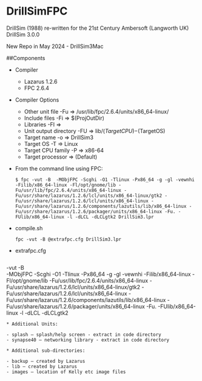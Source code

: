 # DrillSimFPC

DrillSim (1988) re-written for the 21st Century
Ambersoft (Langworth UK)
DrillSim 3.0.0

New Repo in May 2024 - DrillSim3Mac

##Components


* Compiler
  - Lazarus 1.2.6
  - FPC 2.6.4

* Compiler Options
  - Other unit file -Fu => /usr/lib/fpc/2.6.4/units/x86_64-linux/
  - Include files -Fi => $(ProjOutDir)
  - Libraries -FI => <empty>
  - Unit output directory -FU => lib/$(TargetCPU)-$(TargetOS)
  - Target name -o => DrillSim3
  - Target OS -T => Linux
  - Target CPU family -P => x86-64
  - Target processor => (Default)

* From the command line using FPC:
  ```
  $ fpc -vut -B  -MObjFPC -Scghi -O1 -Tlinux -Px86_64 -g -gl -vewnhi -Filib/x86_64-linux -Fl/opt/gnome/lib -Fu/usr/lib/fpc/2.6.4/units/x86_64-linux -Fu/usr/share/lazarus/1.2.6/lcl/units/x86_64-linux/gtk2 -Fu/usr/share/lazarus/1.2.6/lcl/units/x86_64-linux -Fu/usr/share/lazarus/1.2.6/components/lazutils/lib/x86_64-linux -Fu/usr/share/lazarus/1.2.6/packager/units/x86_64-linux -Fu. -FUlib/x86_64-linux -l -dLCL -dLCLgtk2 DrillSim3.lpr
  ```
  
* compile.sh
  ```
  fpc -vut -B @extrafpc.cfg DrillSim3.lpr
  ```
* extrafpc.cfg

  ```
-vut 
-B  
-MObjFPC 
-Scghi 
-O1
-Tlinux 
-Px86_64 
-g 
-gl 
-vewnhi 
-Filib/x86_64-linux 
-Fl/opt/gnome/lib 
-Fu/usr/lib/fpc/2.6.4/units/x86_64-linux 
-Fu/usr/share/lazarus/1.2.6/lcl/units/x86_64-linux/gtk2 
-Fu/usr/share/lazarus/1.2.6/lcl/units/x86_64-linux 
-Fu/usr/share/lazarus/1.2.6/components/lazutils/lib/x86_64-linux 
-Fu/usr/share/lazarus/1.2.6/packager/units/x86_64-linux 
-Fu. 
-FUlib/x86_64-linux 
-l 
-dLCL 
-dLCLgtk2
  ```
* Additional Units:

  - splash – splash/help screen - extract in code directory
  - synapse40 – networking library - extract in code directory

* Additional sub-directories:

  - backup – created by Lazarus
  - lib – created by Lazarus
  - images – location of Kelly etc image files


